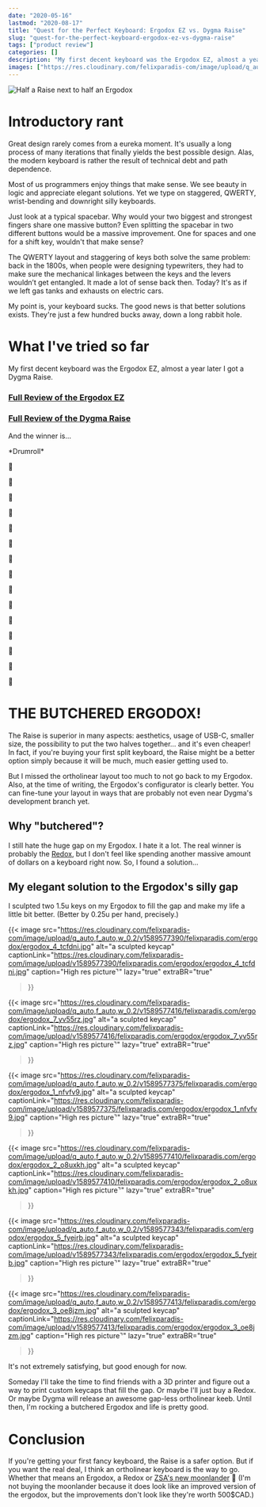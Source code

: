 ```yaml
--- 
date: "2020-05-16"
lastmod: "2020-08-17"
title: "Quest for the Perfect Keyboard: Ergodox EZ vs. Dygma Raise"
slug: "quest-for-the-perfect-keyboard-ergodox-ez-vs-dygma-raise" 
tags: ["product review"]
categories: []
description: "My first decent keyboard was the Ergodox EZ, almost a year later I got a Dygma Raise. And the winner is..."
images: ["https://res.cloudinary.com/felixparadis-com/image/upload/q_auto,f_auto,w_0.2/v1589654862/felixparadis.com/ergodox/hero_d5uqdm.jpg"]
---
```


![Half a Raise next to half an Ergodox](https://res.cloudinary.com/felixparadis-com/image/upload/q_auto,f_auto,w_0.2/v1589654862/felixparadis.com/ergodox/hero_d5uqdm.jpg)

# Introductory rant

Great design rarely comes from a eureka moment. It's usually a long process of many iterations that finally yields the best possible design. Alas, the modern keyboard is rather the result of technical debt and path dependence.

Most of us programmers enjoy things that make sense. We see beauty in logic and appreciate elegant solutions. Yet we type on staggered, QWERTY, wrist-bending and downright silly keyboards.

Just look at a typical spacebar. Why would your two biggest and strongest fingers share one massive button? Even splitting the spacebar in two different buttons would be a massive improvement. One for spaces and one for a shift key, wouldn't that make sense?

The QWERTY layout and staggering of keys both solve the same problem: back in the 1800s, when people were designing typewriters, they had to make sure the mechanical linkages between the keys and the levers wouldn’t get entangled. It made a lot of sense back then. Today? It's as if we left gas tanks and exhausts on electric cars.

My point is, your keyboard sucks. The good news is that better solutions exists. They're just a few hundred bucks away, down a long rabbit hole.

# What I've tried so far

My first decent keyboard was the Ergodox EZ, almost a year later I got a Dygma Raise.

### [Full Review of the Ergodox EZ](https://medium.com/tech-reviews/ergodox-ez-review-thoughts-after-3-months-of-regular-use-370fd00cdaa2?source=friends_link&sk=363a8728b44f994241fd7b1acc7ba018)

### [Full Review of the Dygma Raise](https://medium.com/@FelixParadis/dygma-raise-review-thoughts-after-3-months-of-regular-use-41b19e91d357?source=friends_link&sk=d8a9c5437f4f04d2e78e070835929b3f)

And the winner is...

\*Drumroll\*

🥁

🥁

🥁

🥁

🥁

🥁

🥁

🥁

🥁

🥁

🥁

🥁

🥁

🥁

🥁

# THE BUTCHERED ERGODOX! 

The Raise is superior in many aspects: aesthetics, usage of USB-C, smaller size, the possibility to put the two halves together... and it's even cheaper! In fact, if you're buying your first split keyboard, the Raise might be a better option simply because it will be much, much easier getting used to.

But I missed the ortholinear layout too much to not go back to my Ergodox. Also, at the time of writing, the Ergodox's configurator is clearly better. You can fine-tune your layout in ways that are probably not even near Dygma's development branch yet.


## Why "butchered"?

I still hate the huge gap on my Ergodox. I hate it a lot.
The real winner is probably the [Redox](https://www.reddit.com/r/MechanicalKeyboards/comments/afk6ix/wireless_redox_endgame/), but I don't feel like spending another massive amount of dollars on a keyboard right now. So, I found a solution...

## My elegant solution to the Ergodox's silly gap
I sculpted two 1.5u keys on my Ergodox to fill the gap and make my life a little bit better. (Better by 0.25u  per hand, precisely.) 

{{< image 
    src="https://res.cloudinary.com/felixparadis-com/image/upload/q_auto,f_auto,w_0.2/v1589577390/felixparadis.com/ergodox/ergodox_4_tcfdni.jpg" 
    alt="a sculpted keycap"
    captionLink="https://res.cloudinary.com/felixparadis-com/image/upload/v1589577390/felixparadis.com/ergodox/ergodox_4_tcfdni.jpg"
    caption="High res picture⌝"
    lazy="true"
    extraBR="true"
>}}

{{< image 
    src="https://res.cloudinary.com/felixparadis-com/image/upload/q_auto,f_auto,w_0.2/v1589577416/felixparadis.com/ergodox/ergodox_7_yv55rz.jpg" 
    alt="a sculpted keycap"
    captionLink="https://res.cloudinary.com/felixparadis-com/image/upload/v1589577416/felixparadis.com/ergodox/ergodox_7_yv55rz.jpg"
    caption="High res picture⌝"
    lazy="true"
    extraBR="true"
>}}

{{< image 
    src="https://res.cloudinary.com/felixparadis-com/image/upload/q_auto,f_auto,w_0.2/v1589577375/felixparadis.com/ergodox/ergodox_1_nfvfv9.jpg" 
    alt="a sculpted keycap"
    captionLink="https://res.cloudinary.com/felixparadis-com/image/upload/v1589577375/felixparadis.com/ergodox/ergodox_1_nfvfv9.jpg"
    caption="High res picture⌝"
    lazy="true"
    extraBR="true"
>}}

{{< image 
    src="https://res.cloudinary.com/felixparadis-com/image/upload/q_auto,f_auto,w_0.2/v1589577410/felixparadis.com/ergodox/ergodox_2_o8uxkh.jpg" 
    alt="a sculpted keycap"
    captionLink="https://res.cloudinary.com/felixparadis-com/image/upload/v1589577410/felixparadis.com/ergodox/ergodox_2_o8uxkh.jpg"
    caption="High res picture⌝"
    lazy="true"
    extraBR="true"
>}}

{{< image 
    src="https://res.cloudinary.com/felixparadis-com/image/upload/q_auto,f_auto,w_0.2/v1589577343/felixparadis.com/ergodox/ergodox_5_fyejrb.jpg" 
    alt="a sculpted keycap"
    captionLink="https://res.cloudinary.com/felixparadis-com/image/upload/v1589577343/felixparadis.com/ergodox/ergodox_5_fyejrb.jpg"
    caption="High res picture⌝"
    lazy="true"
    extraBR="true"
>}}

{{< image 
    src="https://res.cloudinary.com/felixparadis-com/image/upload/q_auto,f_auto,w_0.2/v1589577413/felixparadis.com/ergodox/ergodox_3_oe8jzm.jpg" 
    alt="a sculpted keycap"
    captionLink="https://res.cloudinary.com/felixparadis-com/image/upload/v1589577413/felixparadis.com/ergodox/ergodox_3_oe8jzm.jpg"
    caption="High res picture⌝"
    lazy="true"
    extraBR="true"
>}}

It's not extremely satisfying, but good enough for now.

Someday I'll take the time to find friends with a 3D printer and figure out a way to print custom keycaps that fill the gap. Or maybe I'll just buy a Redox. Or maybe Dygma will release an awesome gap-less ortholinear keeb. Until then, I'm rocking a butchered Ergodox and life is pretty good.


# Conclusion 

If you're getting your first fancy keyboard, the Raise is a safer option. But if you want the real deal, I think an ortholinear keyboard is the way to go. Whether that means an Ergodox, a Redox or [ZSA's new moonlander](https://www.zsa.io/moonlander/) 👀 (I'm not buying the moonlander because it does look like an improved version of the ergodox, but the improvements don't look like they're worth 500$CAD.)
